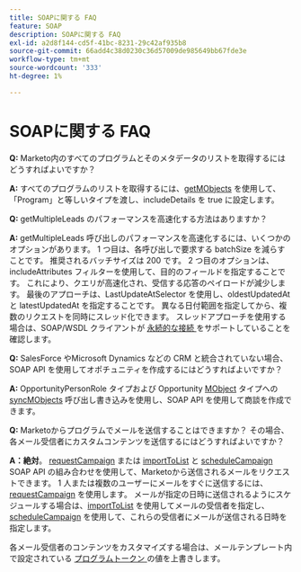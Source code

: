```yaml
---
title: SOAPに関する FAQ
feature: SOAP
description: SOAPに関する FAQ
exl-id: a2d8f144-cd5f-41bc-8231-29c42af935b8
source-git-commit: 66add4c38d0230c36d57009de985649bb67fde3e
workflow-type: tm+mt
source-wordcount: '333'
ht-degree: 1%

---
```


# SOAPに関する FAQ

**Q:** Marketo内のすべてのプログラムとそのメタデータのリストを取得するにはどうすればよいですか？

**A:** すべてのプログラムのリストを取得するには、[getMObjects](./getmobjects.md) を使用して、「Program」と等しいタイプを渡し、includeDetails を true に設定します。

**Q:** getMultipleLeads のパフォーマンスを高速化する方法はありますか？

**A:** getMultipleLeads 呼び出しのパフォーマンスを高速化するには、いくつかのオプションがあります。 1 つ目は、各呼び出しで要求する batchSize を減らすことです。 推奨されるバッチサイズは 200 です。 2 つ目のオプションは、includeAttributes フィルターを使用して、目的のフィールドを指定することです。 これにより、クエリが高速化され、受信する応答のペイロードが減少します。 最後のアプローチは、LastUpdateAtSelector を使用し、oldestUpdatedAt と latestUpdatedAt を指定することです。 異なる日付範囲を指定してから、複数のリクエストを同時にスレッド化できます。 スレッドアプローチを使用する場合は、SOAP/WSDL クライアントが [ 永続的な接続 ](https://www.w3.org/Protocols/rfc2616/rfc2616-sec8.html) をサポートしていることを確認します。

**Q:** SalesForce やMicrosoft Dynamics などの CRM と統合されていない場合、SOAP API を使用してオポチュニティを作成するにはどうすればよいですか？

**A:** OpportunityPersonRole タイプおよび Opportunity [MObject](syncmobjects.md) タイプへの [syncMObjects](marketo-objects.md) 呼び出し書き込みを使用し、SOAP API を使用して商談を作成できます。

**Q:** Marketoからプログラムでメールを送信することはできますか？ その場合、各メール受信者にカスタムコンテンツを送信するにはどうすればよいですか？

**A：絶対**。 [requestCampaign](requestcampaign.md) または [importToList](importtolist.md) と [scheduleCampaign](schedulecampaign.md) SOAP API の組み合わせを使用して、Marketoから送信されるメールをリクエストできます。 1 人または複数のユーザーにメールをすぐに送信するには、[requestCampaign](requestcampaign.md) を使用します。 メールが指定の日時に送信されるようにスケジュールする場合は、[importToList](importtolist.md) を使用してメールの受信者を指定し、[scheduleCampaign](schedulecampaign.md) を使用して、これらの受信者にメールが送信される日時を指定します。

各メール受信者のコンテンツをカスタマイズする場合は、メールテンプレート内で設定されている [ プログラムトークン ](../rest-api/tokens.md) の値を上書きします。
